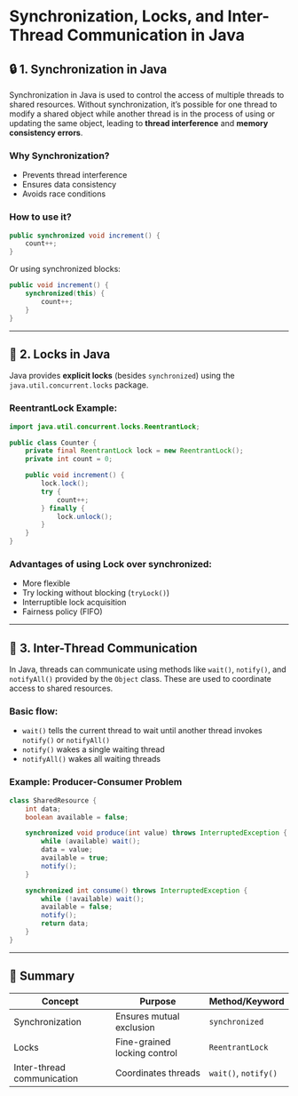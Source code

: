 
# Synchronization, Locks, and Inter-Thread Communication in Java

## 🔒 1. Synchronization in Java
Synchronization in Java is used to control the access of multiple threads to shared resources. Without synchronization, it’s possible for one thread to modify a shared object while another thread is in the process of using or updating the same object, leading to **thread interference** and **memory consistency errors**.

### Why Synchronization?
- Prevents thread interference
- Ensures data consistency
- Avoids race conditions

### How to use it?
```java
public synchronized void increment() {
    count++;
}
```

Or using synchronized blocks:
```java
public void increment() {
    synchronized(this) {
        count++;
    }
}
```

---

## 🧱 2. Locks in Java
Java provides **explicit locks** (besides `synchronized`) using the `java.util.concurrent.locks` package.

### ReentrantLock Example:
```java
import java.util.concurrent.locks.ReentrantLock;

public class Counter {
    private final ReentrantLock lock = new ReentrantLock();
    private int count = 0;

    public void increment() {
        lock.lock();
        try {
            count++;
        } finally {
            lock.unlock();
        }
    }
}
```

### Advantages of using Lock over synchronized:
- More flexible
- Try locking without blocking (`tryLock()`)
- Interruptible lock acquisition
- Fairness policy (FIFO)

---

## 🔄 3. Inter-Thread Communication
In Java, threads can communicate using methods like `wait()`, `notify()`, and `notifyAll()` provided by the `Object` class. These are used to coordinate access to shared resources.

### Basic flow:
- `wait()` tells the current thread to wait until another thread invokes `notify()` or `notifyAll()`
- `notify()` wakes a single waiting thread
- `notifyAll()` wakes all waiting threads

### Example: Producer-Consumer Problem
```java
class SharedResource {
    int data;
    boolean available = false;

    synchronized void produce(int value) throws InterruptedException {
        while (available) wait();
        data = value;
        available = true;
        notify();
    }

    synchronized int consume() throws InterruptedException {
        while (!available) wait();
        available = false;
        notify();
        return data;
    }
}
```

---

## 🧠 Summary

| Concept                   | Purpose                              | Method/Keyword         |
|--------------------------|--------------------------------------|------------------------|
| Synchronization          | Ensures mutual exclusion             | `synchronized`         |
| Locks                    | Fine-grained locking control         | `ReentrantLock`        |
| Inter-thread communication | Coordinates threads               | `wait()`, `notify()`   |
